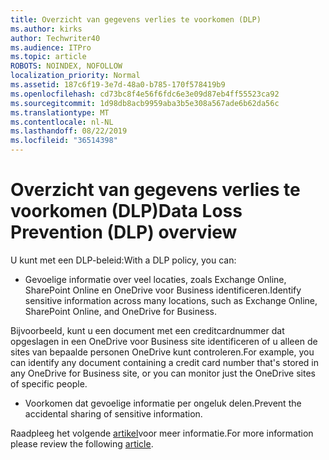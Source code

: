 ```yaml
---
title: Overzicht van gegevens verlies te voorkomen (DLP)
ms.author: kirks
author: Techwriter40
ms.audience: ITPro
ms.topic: article
ROBOTS: NOINDEX, NOFOLLOW
localization_priority: Normal
ms.assetid: 187c6f19-3e7d-48a0-b785-170f578419b9
ms.openlocfilehash: cd73bc8f4e56f6fdc6e3e09d87eb4ff55523ca92
ms.sourcegitcommit: 1d98db8acb9959aba3b5e308a567ade6b62da56c
ms.translationtype: MT
ms.contentlocale: nl-NL
ms.lasthandoff: 08/22/2019
ms.locfileid: "36514398"
---
```

# <a name="data-loss-prevention-dlp-overview"></a><span data-ttu-id="7b275-102">Overzicht van gegevens verlies te voorkomen (DLP)</span><span class="sxs-lookup"><span data-stu-id="7b275-102">Data Loss Prevention (DLP) overview</span></span>

<span data-ttu-id="7b275-103">U kunt met een DLP-beleid:</span><span class="sxs-lookup"><span data-stu-id="7b275-103">With a DLP policy, you can:</span></span>

- <span data-ttu-id="7b275-104">Gevoelige informatie over veel locaties, zoals Exchange Online, SharePoint Online en OneDrive voor Business identificeren.</span><span class="sxs-lookup"><span data-stu-id="7b275-104">Identify sensitive information across many locations, such as Exchange Online, SharePoint Online, and OneDrive for Business.</span></span>


<span data-ttu-id="7b275-105">Bijvoorbeeld, kunt u een document met een creditcardnummer dat opgeslagen in een OneDrive voor Business site identificeren of u alleen de sites van bepaalde personen OneDrive kunt controleren.</span><span class="sxs-lookup"><span data-stu-id="7b275-105">For example, you can identify any document containing a credit card number that's stored in any OneDrive for Business site, or you can monitor just the OneDrive sites of specific people.</span></span>

- <span data-ttu-id="7b275-106">Voorkomen dat gevoelige informatie per ongeluk delen.</span><span class="sxs-lookup"><span data-stu-id="7b275-106">Prevent the accidental sharing of sensitive information.</span></span>


<span data-ttu-id="7b275-107">Raadpleeg het volgende [artikel](https://docs.microsoft.com/office365/securitycompliance/data-loss-prevention-policies)voor meer informatie.</span><span class="sxs-lookup"><span data-stu-id="7b275-107">For more information please review the following [article](https://docs.microsoft.com/office365/securitycompliance/data-loss-prevention-policies).</span></span>


